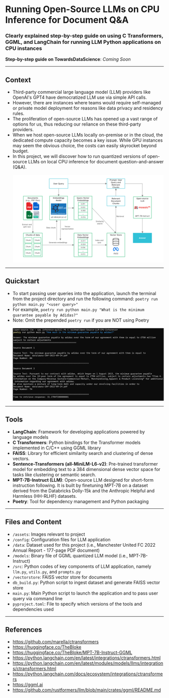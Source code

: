# Running Open-Source LLMs on CPU Inference for Document Q&A

### Clearly explained step-by-step guide on using C Transformers, GGML, and LangChain for running LLM Python applications on CPU instances

**Step-by-step guide on TowardsDataScience**: *Coming Soon*
___
## Context
- Third-party commercial large language model (LLM) providers like OpenAI's GPT4 have democratized LLM use via simple API calls. 
- However, there are instances where teams would require self-managed or private model deployment for reasons like data privacy and residency rules.
- The proliferation of open-source LLMs has opened up a vast range of options for us, thus reducing our reliance on these third-party providers. 
- When we host open-source LLMs locally on-premise or in the cloud, the dedicated compute capacity becomes a key issue. While GPU instances may seem the obvious choice, the costs can easily skyrocket beyond budget.
- In this project, we will discover how to run quantized versions of open-source LLMs on local CPU inference for document question-and-answer (Q&A).
<br><br>
![Alt text](assets/document_qa_flowchart.png)
___

## Quickstart
- To start passing user queries into the application, launch the terminal from the project directory and run the following command:
`poetry run python main.py "<user query>"`
- For example, `poetry run python main.py "What is the minimum guarantee payable by Adidas?"`
- Note: Omit the prepended `poetry run` if you are NOT using Poetry
<br><br>
![Alt text](assets/qa_output.png)
___
## Tools
- **LangChain**: Framework for developing applications powered by language models
- **C Transformers**: Python bindings for the Transformer models implemented in C/C++ using GGML library
- **FAISS**: Library for efficient similarity search and clustering of dense vectors.
- **Sentence-Transformers (all-MiniLM-L6-v2)**: Pre-trained transformer model for embedding text to a 384 dimensional dense vector space for tasks like clustering or semantic search.
- **MPT-7B-Instruct (LLM)**: Open-source LLM designed for short-form instruction following. It is built by finetuning MPT-7B on a dataset derived from the Databricks Dolly-15k and the Anthropic Helpful and Harmless (HH-RLHF) datasets.
- **Poetry**: Tool for dependency management and Python packaging

___
## Files and Content
- `/assets`: Images relevant to project
- `/config`: Configuration files for LLM application
- `/data`: Dataset used for this project (i.e., Manchester United FC 2022 Annual Report - 177-page PDF document)
- `/models`: Binary file of GGML quantized LLM model (i.e., MPT-7B-Instruct) 
- `/src`: Python codes of key components of LLM application, namely `llm.py`, `utils.py`, and `prompts.py`
- `/vectorstore`: FAISS vector store for documents
- `db_build.py`: Python script to ingest dataset and generate FAISS vector store
- `main.py`: Main Python script to launch the application and to pass user query via command line
- `pyproject.toml`: File to specify which versions of the tools and dependencies used
___

## References
- https://github.com/marella/ctransformers
- https://huggingface.co/TheBloke
- https://huggingface.co/TheBloke/MPT-7B-Instruct-GGML
- https://python.langchain.com/en/latest/integrations/ctransformers.html
- https://python.langchain.com/en/latest/modules/models/llms/integrations/ctransformers.html
- https://python.langchain.com/docs/ecosystem/integrations/ctransformers
- https://ggml.ai
- https://github.com/rustformers/llm/blob/main/crates/ggml/README.md
